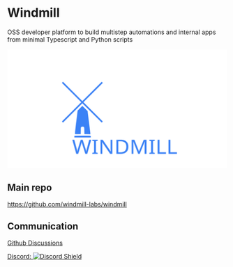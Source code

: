 # Windmill

OSS developer platform to build multistep automations and internal apps from minimal Typescript and Python scripts

<p align="center">
  <a href="https://app.windmill.dev"><img src="./windmill.svg" alt="windmill.dev"></a>
</p>

## Main repo 

<https://github.com/windmill-labs/windmill>

## Communication

[Github Discussions](https://github.com/windmill-labs/windmill/discussions)

<a href="https://discord.gg/V7PM2YHsPB" target="_blank">
Discord: <img src="https://discordapp.com/api/guilds/930051556043276338/widget.png" alt="Discord Shield"/>
</a>
